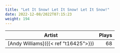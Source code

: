 ```yaml
---
title: "Let It Snow! Let It Snow! Let It Snow!"
date: 2022-12-08/2022T07:15:23
weight: 194
---
```




 Artist | Plays 
----- | -----:
[Andy Williams]({{< ref "t16425">}}) | 68
